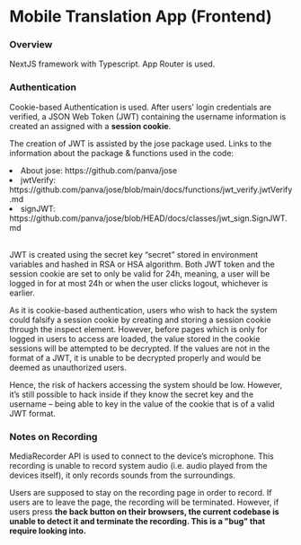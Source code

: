 # Mobile Translation App (Frontend)

### Overview
NextJS framework with Typescript. App Router is used.

### Authentication
Cookie-based Authentication is used. After users’ login credentials are verified, a JSON Web Token (JWT) containing the username information is created an assigned with a <b>session cookie</b>. <br>  

The creation of JWT is assisted by the jose package used. Links to the information about the package & functions used in the code:
<li>About jose: https://github.com/panva/jose</li>
<li>jwtVerify: https://github.com/panva/jose/blob/main/docs/functions/jwt_verify.jwtVerify.md</li>
<li>signJWT: https://github.com/panva/jose/blob/HEAD/docs/classes/jwt_sign.SignJWT.md</li> <br>

JWT is created using the secret key “secret” stored in environment variables and hashed in RSA or HSA algorithm. Both JWT token and the session cookie are set to only be valid for 24h, meaning, a user will be logged in for at most 24h or when the user clicks logout, whichever is earlier. <br> 

As it is cookie-based authentication, users who wish to hack the system could falsify a session cookie by creating and storing a session cookie through the inspect element. However, before pages which is only for logged in users to access are loaded, the value stored in the cookie sessions will be attempted to be decrypted. If the values are not in the format of a JWT, it is unable to be decrypted properly and would be deemed as unauthorized users. <br>

Hence, the risk of hackers accessing the system should be low. However, it’s still possible to hack inside if they know the secret key and the username – being able to key in the value of the cookie that is of a valid JWT format.

### Notes on Recording
MediaRecorder API is used to connect to the device’s microphone. This recording is unable to record system audio (i.e. audio played from the devices itself), it only records sounds from the surroundings.

Users are supposed to stay on the recording page in order to record. If users are to leave the page, the recording will be terminated. However, if users press <b>the back button<b> on their browsers, the current codebase is unable to detect it and terminate the recording. This is a "bug" that require looking into.

